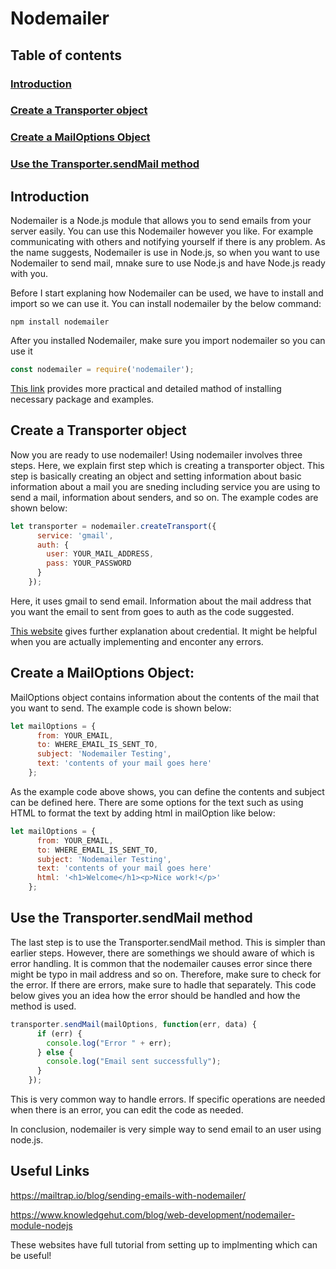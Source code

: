 # Nodemailer

## Table of contents
### [Introduction](#introduction-1)
### [Create a Transporter object](#create-a-transporter-object-1)
### [Create a MailOptions Object](#create-a-mailoptions-object-1)
### [Use the Transporter.sendMail method](#use-the-transportersendmail-method-1)

## Introduction

Nodemailer is a Node.js module that allows you to send emails from your server easily. You can use this Nodemailer however you like. For example communicating with others and notifying yourself if there is any problem. As the name suggests, Nodemailer is use in Node.js, so when you want to use Nodemailer to send mail, mnake sure to use Node.js and have Node.js ready with you.

Before I start explaning how Nodemailer can be used, we have to install and import so we can use it. You can install nodemailer by the below command:

```
npm install nodemailer
```
After you installed Nodemailer, make sure you import nodemailer so you can use it

``` JavaScript
const nodemailer = require('nodemailer');
```

[This link](https://www.freecodecamp.org/news/use-nodemailer-to-send-emails-from-your-node-js-server/) provides more practical and detailed mathod of installing necessary package and examples.

## Create a Transporter object

Now you are ready to use nodemailer! Using nodemailer involves three steps. Here, we explain first step which is creating a transporter object. This step is basically creating an object and setting information about basic information about a mail you are sneding including service you are using to send a mail, information about senders, and so on. The example codes are shown below:

``` JavaScript
let transporter = nodemailer.createTransport({
      service: 'gmail',
      auth: {
        user: YOUR_MAIL_ADDRESS,
        pass: YOUR_PASSWORD
      }
    });
```
Here, it uses gmail to send email. Information about the mail address that you want the email to sent from goes to auth as the code suggested.

[This website](https://www.freecodecamp.org/news/use-nodemailer-to-send-emails-from-your-node-js-server/) gives further explanation about credential. It might be helpful when you are actually implementing and enconter any errors.


## Create a MailOptions Object: 

MailOptions object contains information about the contents of the mail that you want to send. The example code is shown below:

``` JavaScript
let mailOptions = {
      from: YOUR_EMAIL,
      to: WHERE_EMAIL_IS_SENT_TO,
      subject: 'Nodemailer Testing',
      text: 'contents of your mail goes here'
    };
```
 
As the example code above shows, you can define the contents and subject can be defined here. There are some options for the text such as using HTML to format the text by adding html in mailOption like below:

``` JavaScript
let mailOptions = {
      from: YOUR_EMAIL,
      to: WHERE_EMAIL_IS_SENT_TO,
      subject: 'Nodemailer Testing',
      text: 'contents of your mail goes here'
      html: '<h1>Welcome</h1><p>Nice work!</p>'
    };
```

## Use the Transporter.sendMail method

The last step is to use the Transporter.sendMail method. This is simpler than earlier steps. However, there are somethings we should aware of which is error handling. It is common that the nodemailer causes error since there might be typo in mail address and so on. Therefore, make sure to check for the error. If there are errors, make sure to hadle that separately. This code below gives you an idea how the error should be handled and how the method is used.

``` JavaScript
transporter.sendMail(mailOptions, function(err, data) {
      if (err) {
        console.log("Error " + err);
      } else {
        console.log("Email sent successfully");
      }
    });
```
This is very common way to handle errors. If specific operations are needed when there is an error, you can edit the code as needed.

In conclusion, nodemailer is very simple way to send email to an user using node.js. 

## Useful Links
https://mailtrap.io/blog/sending-emails-with-nodemailer/


https://www.knowledgehut.com/blog/web-development/nodemailer-module-nodejs


These websites have full tutorial from setting up to implmenting which can be useful!
